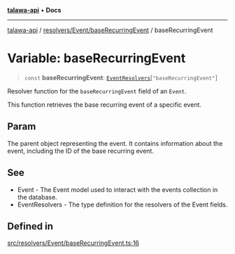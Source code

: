 [**talawa-api**](../../../../README.md) • **Docs**

***

[talawa-api](../../../../modules.md) / [resolvers/Event/baseRecurringEvent](../README.md) / baseRecurringEvent

# Variable: baseRecurringEvent

> `const` **baseRecurringEvent**: [`EventResolvers`](../../../../types/generatedGraphQLTypes/type-aliases/EventResolvers.md)\[`"baseRecurringEvent"`\]

Resolver function for the `baseRecurringEvent` field of an `Event`.

This function retrieves the base recurring event of a specific event.

## Param

The parent object representing the event. It contains information about the event, including the ID of the base recurring event.

## See

 - Event - The Event model used to interact with the events collection in the database.
 - EventResolvers - The type definition for the resolvers of the Event fields.

## Defined in

[src/resolvers/Event/baseRecurringEvent.ts:16](https://github.com/PalisadoesFoundation/talawa-api/blob/6712e9940a5702665afc506fa9f6e9d7e1dc7991/src/resolvers/Event/baseRecurringEvent.ts#L16)
